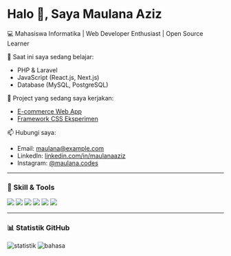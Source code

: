 # Halo 👋, Saya Maulana Aziz  

💻 Mahasiswa Informatika | Web Developer Enthusiast | Open Source Learner  

🌱 Saat ini saya sedang belajar:  
- PHP & Laravel  
- JavaScript (React.js, Next.js)  
- Database (MySQL, PostgreSQL)  

🔭 Project yang sedang saya kerjakan:  
- [E-commerce Web App](https://github.com/username/ecommerce-project)  
- [Framework CSS Eksperimen](https://github.com/username/css-framework)  

📫 Hubungi saya:  
- Email: maulana@example.com  
- LinkedIn: [linkedin.com/in/maulanaaziz](https://linkedin.com/in/maulanaaziz)  
- Instagram: [@maulana.codes](https://instagram.com/maulana.codes)  

---

### 🚀 Skill & Tools
<p align="left">
  <img src="https://img.shields.io/badge/PHP-777BB4?logo=php&logoColor=white" />
  <img src="https://img.shields.io/badge/Laravel-FF2D20?logo=laravel&logoColor=white" />
  <img src="https://img.shields.io/badge/MySQL-4479A1?logo=mysql&logoColor=white" />
  <img src="https://img.shields.io/badge/JavaScript-F7DF1E?logo=javascript&logoColor=black" />
  <img src="https://img.shields.io/badge/React-61DAFB?logo=react&logoColor=black" />
  <img src="https://img.shields.io/badge/Ubuntu-E95420?logo=ubuntu&logoColor=white" />
</p>

---

### 📊 Statistik GitHub
<p align="left">
  <img src="https://github-readme-stats.vercel.app/api?username=username&show_icons=true&theme=radical" alt="statistik" />
  <img src="https://github-readme-stats.vercel.app/api/top-langs/?username=username&layout=compact&theme=radical" alt="bahasa" />
</p>
